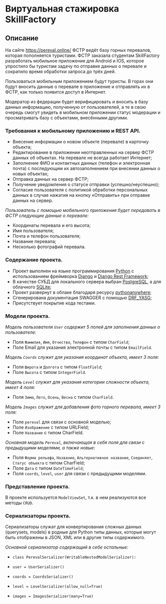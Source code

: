 # Виртуальная стажировка SkillFactory
## Описание

На сайте https://pereval.online/ ФСТР ведёт базу горных перевалов, которая пополняется туристами.
ФСТР заказала студентам SkillFactory разработать мобильное приложение для Android и IOS, которое упростило бы туристам задачу по отправке данных о перевале и сократило время обработки запроса до трёх дней.

Пользоваться мобильным приложением будут туристы. В горах они будут вносить данные о перевале в приложение и отправлять их в ФСТР, как только появится доступ в Интернет.

Модератор из федерации будет верифицировать и вносить в базу данных информацию, полученную от пользователей, а те в свою очередь смогут увидеть в мобильном приложении статус модерации и просматривать базу с объектами, внесёнными другими.

### Требования к мобильному приложению и REST API.

* Внесение информации о новом объекте (перевале) в карточку объекта;
* Редактирование в приложении неотправленных на сервер ФСТР данных об объектах. На перевале не всегда работает Интернет;
* Заполнение ФИО и контактных данных (телефон и электронная почта) с последующим их автозаполнением при внесении данных о новых объектах;
* Отправка данных на сервер ФСТР;
* Получение уведомления о статусе отправки (успешно/неуспешно);
* Согласие пользователя с политикой обработки персональных данных в случае нажатия на кнопку «Отправить» при отправке данных на сервер.

_Пользователь с помощью мобильного приложения будет передавать в ФСТР следующие данные о перевале:_

* Координаты перевала и его высота;
* Имя пользователя;
* Почта и телефон пользователя;
* Название перевала;
* Несколько фотографий перевала.

### Содержание проекта.

* Проект выполнен на языке программирования [Python](https://www.python.org/) с использованием фреймворка [Django](https://www.djangoproject.com/) и [Django Rest Framework](https://www.django-rest-framework.org/);
* В качестве СУБД для локального сервера выбран [PostgreSQL](https://www.postgresql.org/), а для облачного [SQLite](https://www.sqlite.org/index.html);
* Проект развернут в облаке благодаря ресурсу [pythonanywhere](https://www.pythonanywhere.com/);
* Сгенерирована документация SWAGGER с помощью [DRF_YASG](https://drf-yasg.readthedocs.io/en/stable/readme.html);
* Присутствует покрытие кода тестами.

### Модели проекта.

_Модель пользователя `User` содержит 5 полей для заполнения данных о пользователе:_

* Поля `Фамилия`, `Имя`, `Отчество`, `Телефон` c типом `CharField`;
* Поле Email для указания электронной почты с типом `EmailField`.

_Модель `Coords` служит для указания координат объекта, имеет 3 поля:_

* Поля `Широта` и `Долгота` с типом `FloatField`;
* Поле `Высота` с типом `IntegerField`.

_Модель `Level` служит для указания категории сложности объекта, имеет 4 поля:_

* Поля `Зима`, `Лето`, `Осень`, `Весна` с типом `CharField`.

_Модель `Images` служит для добавления фото горного перевала, имеет 3 поля:_

* Поле `pereval` для связи с основной моделью;
* Поле `Изображение` с типом URLField;
* Поле `Название` с типом CharField.

_Основная модель `Pereval`, включающая в себя поля для связи с предыдущими моделями, а также новые:_

* Поля `Форма рельефа`, `Название`, `Альтернативное название`, `Соединяет`, `Статус объекта` с типом CharField;
* Поле `Дата` с типом `DateTimeField`;
* Поля `coords`, `level`, `user` для связи с предыдущими моделями.

### Представление проекта.

В проекте используется `ModelViewSet`, т.к. в нем реализуются все методы `CRUD`.

### Сериализаторы проекта.

Сериализаторы служат для конвертирования сложных данных (querysets, models) в родные для Python типы данных, которые могут быть отображены в JSON, XML или в другие типы содержимого.

_Основной сериализатор содержащий в себе остальные:_

*     class PerevalSerializer(WritableNestedModelSerializer):
*     user = UserSerializer()
*     coords = CoordsSerializer()
*     level = LevelSerializer(allow_null=True)
*     images = ImagesSerializer(many=True)
